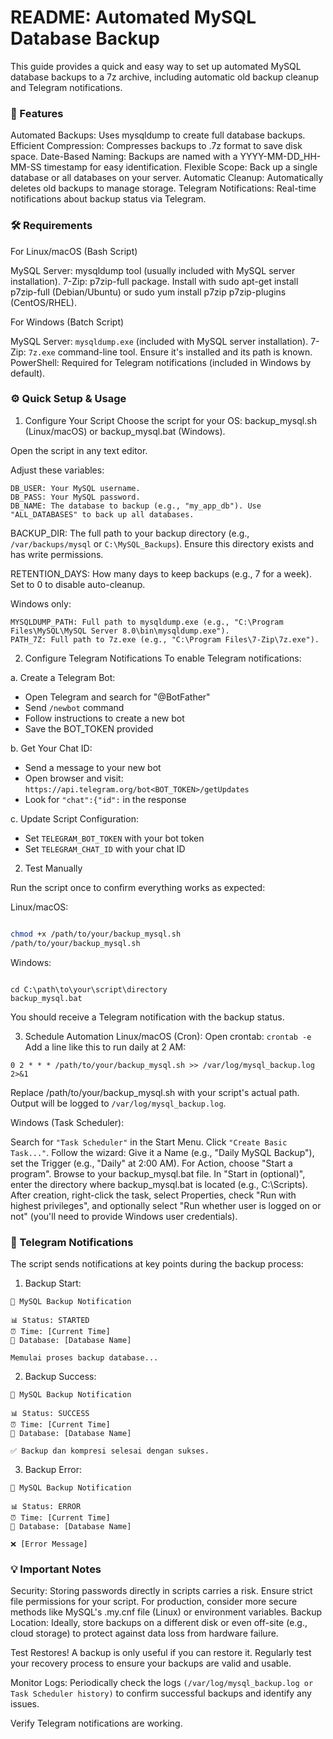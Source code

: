 # README: Automated MySQL Database Backup #

This guide provides a quick and easy way to set up automated MySQL database backups to a 7z archive, including automatic old backup cleanup and Telegram notifications.

### 🚀 Features ###

Automated Backups: Uses mysqldump to create full database backups.
Efficient Compression: Compresses backups to .7z format to save disk space.
Date-Based Naming: Backups are named with a YYYY-MM-DD_HH-MM-SS timestamp for easy identification.
Flexible Scope: Back up a single database or all databases on your server.
Automatic Cleanup: Automatically deletes old backups to manage storage.
Telegram Notifications: Real-time notifications about backup status via Telegram.


### 🛠️ Requirements ###

For Linux/macOS (Bash Script)

MySQL Server: mysqldump tool (usually included with MySQL server installation).
7-Zip: p7zip-full package. Install with sudo apt-get install p7zip-full (Debian/Ubuntu) or sudo yum install p7zip p7zip-plugins (CentOS/RHEL).

For Windows (Batch Script)

MySQL Server: `mysqldump.exe` (included with MySQL server installation).
7-Zip: `7z.exe` command-line tool. Ensure it's installed and its path is known.
PowerShell: Required for Telegram notifications (included in Windows by default).

### ⚙️ Quick Setup & Usage ###

1. Configure Your Script
Choose the script for your OS: backup_mysql.sh (Linux/macOS) or backup_mysql.bat (Windows).

Open the script in any text editor.

Adjust these variables:
```
DB_USER: Your MySQL username.
DB_PASS: Your MySQL password.
DB_NAME: The database to backup (e.g., "my_app_db"). Use "ALL_DATABASES" to back up all databases.
```
BACKUP_DIR: The full path to your backup directory (e.g., `/var/backups/mysql` or `C:\MySQL_Backups`). Ensure this directory exists and has write permissions.


RETENTION_DAYS: How many days to keep backups (e.g., 7 for a week). Set to 0 to disable auto-cleanup.

Windows only:
```
MYSQLDUMP_PATH: Full path to mysqldump.exe (e.g., "C:\Program Files\MySQL\MySQL Server 8.0\bin\mysqldump.exe").
PATH_7Z: Full path to 7z.exe (e.g., "C:\Program Files\7-Zip\7z.exe").
```
2. Configure Telegram Notifications
To enable Telegram notifications:

a. Create a Telegram Bot:
   - Open Telegram and search for "@BotFather"
   - Send `/newbot` command
   - Follow instructions to create a new bot
   - Save the BOT_TOKEN provided

b. Get Your Chat ID:
   - Send a message to your new bot
   - Open browser and visit: `https://api.telegram.org/bot<BOT_TOKEN>/getUpdates`
   - Look for `"chat":{"id":` in the response

c. Update Script Configuration:
   - Set `TELEGRAM_BOT_TOKEN` with your bot token
   - Set `TELEGRAM_CHAT_ID` with your chat ID

2. Test Manually

Run the script once to confirm everything works as expected:

Linux/macOS:
```Bash

chmod +x /path/to/your/backup_mysql.sh
/path/to/your/backup_mysql.sh
```

Windows:
```DOS

cd C:\path\to\your\script\directory
backup_mysql.bat
```
You should receive a Telegram notification with the backup status.

3. Schedule Automation
Linux/macOS (Cron):
Open crontab: `crontab -e`
Add a line like this to run daily at 2 AM:

```
0 2 * * * /path/to/your/backup_mysql.sh >> /var/log/mysql_backup.log 2>&1
```
Replace /path/to/your/backup_mysql.sh with your script's actual path. Output will be logged to `/var/log/mysql_backup.log`.

Windows (Task Scheduler):

Search for `"Task Scheduler"` in the Start Menu.
Click `"Create Basic Task..."`.
Follow the wizard: Give it a Name (e.g., "Daily MySQL Backup"), set the Trigger (e.g., "Daily" at 2:00 AM).
For Action, choose "Start a program". Browse to your backup_mysql.bat file.
In "Start in (optional)", enter the directory where backup_mysql.bat is located (e.g., C:\Scripts\).
After creation, right-click the task, select Properties, check "Run with highest privileges", and optionally select "Run whether user is logged on or not" (you'll need to provide Windows user credentials).


### 📱 Telegram Notifications ###

The script sends notifications at key points during the backup process:

1. Backup Start:
```
🔔 MySQL Backup Notification

📊 Status: STARTED
⏰ Time: [Current Time]
📁 Database: [Database Name]

Memulai proses backup database...
```

2. Backup Success:
```
🔔 MySQL Backup Notification

📊 Status: SUCCESS
⏰ Time: [Current Time]
📁 Database: [Database Name]

✅ Backup dan kompresi selesai dengan sukses.
```

3. Backup Error:
```
🔔 MySQL Backup Notification

📊 Status: ERROR
⏰ Time: [Current Time]
📁 Database: [Database Name]

❌ [Error Message]
```

### 💡 Important Notes ###

Security: Storing passwords directly in scripts carries a risk. Ensure strict file permissions for your script. For production, consider more secure methods like MySQL's .my.cnf file (Linux) or environment variables.
Backup Location: Ideally, store backups on a different disk or even off-site (e.g., cloud storage) to protect against data loss from hardware failure.

Test Restores! A backup is only useful if you can restore it. Regularly test your recovery process to ensure your backups are valid and usable.

Monitor Logs: Periodically check the logs `(/var/log/mysql_backup.log or Task Scheduler history)` to confirm successful backups and identify any issues.

Verify Telegram notifications are working.
